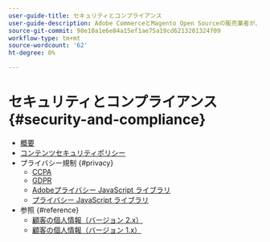 ```yaml
---
user-guide-title: セキュリティとコンプライアンス
user-guide-description: Adobe CommerceとMagento Open Sourceの販売業者が、安全な環境を維持し、管轄区域内のオンライン商人の法的要件とベストプラクティスを満たす責任を負う方法について説明します。
source-git-commit: 98e10a1e6e84a15ef1ae75a19cd6213201324f09
workflow-type: tm+mt
source-wordcount: '62'
ht-degree: 0%

---
```



# セキュリティとコンプライアンス {#security-and-compliance}

- [概要](overview.md)
- [コンテンツセキュリティポリシー](content-security-policy.md)
- プライバシー規制 {#privacy}
   - [CCPA](privacy/ccpa.md)
   - [GDPR](privacy/gdpr.md)
   - [Adobeプライバシー JavaScript ライブラリ](privacy/adobe-javascript-library.md)
   - [プライバシー JavaScript ライブラリ](privacy/javascript-library.md)
- 参照 {#reference}
   - [顧客の個人情報（バージョン 2.x）](privacy/data-m2.md)
   - [顧客の個人情報（バージョン 1.x）](privacy/data-m1.md)
